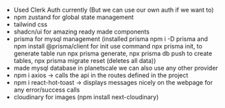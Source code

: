 - Used Clerk Auth currently (But we can use our own auth if we want to)
- npm zustand for global state management
- tailwind css
- shadcn/ui for amazing ready made components
- prisma for mysql management (installed prisma npm i -D prisma and npm install @prisma/client for init use command npx prisma init, to generate table run npx prisma generate, npx prisma db push to create tables, npx prisma migrate reset (deletes all data))
- made mysql database in planetscale we can also use any other provider
- npm i axios -> calls the api in the routes defined in the project
- npm i react-hot-toast -> displays messages nicely on the webpage for any error/success calls
- cloudinary for images (npm install next-cloudinary)
